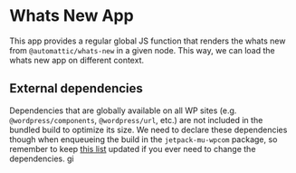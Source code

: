 # Whats New App

This app provides a regular global JS function that renders the whats new from `@automattic/whats-new` in a given node. This way, we can load the whats new app on different context.

## External dependencies

Dependencies that are globally available on all WP sites (e.g. `@wordpress/components`, `@wordpress/url`, etc.) are not included in the bundled build to optimize its size. We need to declare these dependencies though when enqueueing the build in the `jetpack-mu-wpcom` package, so remember to keep [this list](https://github.com/Automattic/jetpack/blob/4d09351e8c36cb4be84b0a98870a3022fd21d080/projects/packages/jetpack-mu-wpcom/src/features/wpcom-whats-new/wpcom-whats-new.php#L50-L62) updated if you ever need to change the dependencies.
gi